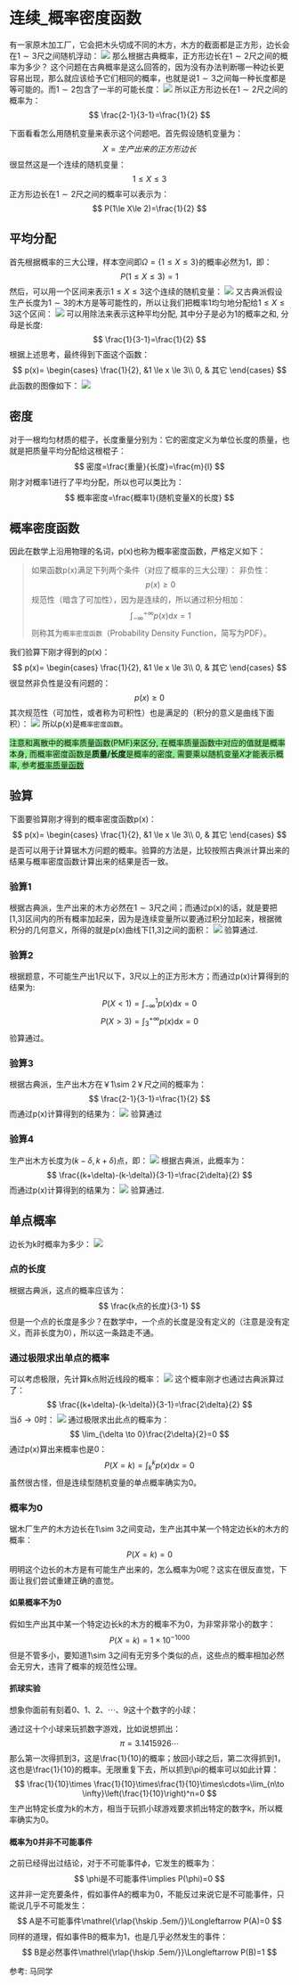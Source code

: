 # 连续_概率密度函数

有一家原木加工厂，它会把木头切成不同的木方，木方的截面都是正方形，边长会在$1\sim3$尺之间随机浮动：
![](./probability_连续_概率密度函数/18.png)
那么根据古典概率，正方形边长在$1\sim2$尺之间的概率为多少？
这个问题在古典概率是这么回答的，因为没有办法判断哪一种边长更容易出现，那么就应该给予它们相同的概率，也就是说$1\sim3$之间每一种长度都是等可能的。而$1\sim2$包含了一半的可能长度：
![](./probability_连续_概率密度函数/19.png)
所以正方形边长在$1\sim2$尺之间的概率为：
$$
\frac{2-1}{3-1}=\frac{1}{2}
$$

下面看看怎么用随机变量来表示这个问题吧。首先假设随机变量为：
$$
X=生产出来的正方形边长
$$
很显然这是一个连续的随机变量：
$$
1\le X\le 3
$$
正方形边长在$1\sim2$尺之间的概率可以表示为：
$$
P(1\le X\le 2)=\frac{1}{2}
$$

## 平均分配
首先根据概率的三大公理，样本空间即$\Omega=\{1\le X\le 3\}$的概率必然为1，即：
$$
P(1\le X\le 3)=1
$$
然后，可以用一个区间来表示$1\le X\le 3$这个连续的随机变量：
![](./probability_连续_概率密度函数/20.png)
又古典派假设生产长度为$1\sim 3$的木方是等可能性的，所以让我们把概率1均匀地分配给$1\le X\le 3$这个区间：
![](./probability_连续_概率密度函数/21.png)
可以用除法来表示这种平均分配, 其中分子是必为1的概率之和, 分母是长度:
$$
\frac{1}{3-1}=\frac{1}{2}
$$
根据上述思考，最终得到下面这个函数：
$$
p(x)=
\begin{cases}
    \frac{1}{2}, &1 \le x \le 3\\
    0, & 其它
\end{cases}
$$
此函数的图像如下：
![](./probability_连续_概率密度函数/22.png)

## 密度
对于一根均匀材质的棍子，长度重量分别为：它的密度定义为单位长度的质量，也就是把质量平均分配给这根棍子：
$$
密度=\frac{重量}{长度}=\frac{m}{l}
$$
刚才对概率1进行了平均分配，所以也可以类比为：
$$
概率密度=\frac{概率1}{随机变量X的长度}
$$




## 概率密度函数
因此在数学上沿用物理的名词，p(x)也称为概率密度函数，严格定义如下：

> 如果函数p(x)满足下列两个条件（对应了概率的三大公理）：
非负性：
$$
p(x) \ge 0
$$
规范性（暗含了可加性），因为是连续的，所以通过积分相加：
$$
\int_{-\infty}^{+\infty}p(x)\mathrm{d}x=1
$$
则称其为`概率密度函数`（Probability Density Function，简写为PDF）。

我们验算下刚才得到的p(x)：
$$
p(x)=
\begin{cases}
    \frac{1}{2}, &1 \le x \le 3\\
    0, & 其它
\end{cases}
$$
很显然非负性是没有问题的：
$$
p(x) \ge 0
$$
其次规范性（可加性，或者称为可积性）也是满足的（积分的意义是曲线下面积）：
![](./probability_连续_概率密度函数/23.png)
所以p(x)是`概率密度函数`。

<font style="background: lightgreen">注意和离散中的概率质量函数(PMF)来区分, 在概率质量函数中对应的值就是概率本身, 而概率密度函数是**质量/长度**是概率的密度, 需要乘以随机变量$X$才能表示概率, 参考[概率质量函数](/probability_离散_概率质量函数/)</font>


## 验算
下面要验算刚才得到的概率密度函数p(x)：
$$
p(x)=
\begin{cases}
    \frac{1}{2}, &1 \le x \le 3\\
    0, & 其它
\end{cases}
$$
是否可以用于计算锯木方问题的概率。验算的方法是，比较按照古典派计算出来的结果与概率密度函数计算出来的结果是否一致。

### 验算1
根据古典派，生产出来的木方必然在$1\sim 3$尺之间；而通过p(x)的话，就是要把[1,3]区间内的所有概率加起来，因为是连续变量所以要通过积分加起来，根据微积分的几何意义，所得的就是p(x)曲线下[1,3]之间的面积：
![](./probability_连续_概率密度函数/24.png)
验算通过.

### 验算2
根据题意，不可能生产出1尺以下，3尺以上的正方形木方；而通过p(x)计算得到的结果为:
$$
P(X < 1)=\int_{-\infty}^{1}p(x)\mathrm{d}x=0
$$
$$
P(X > 3)=\int_{3}^{+\infty}p(x)\mathrm{d}x=0
$$
验算通过。

### 验算3
根据古典派，生产出木方在￥1\sim 2￥尺之间的概率为：
$$
\frac{2-1}{3-1}=\frac{1}{2}
$$
而通过p(x)计算得到的结果为：
![](./probability_连续_概率密度函数/25.png)
验算通过

### 验算4
生产出木方长度为$(k-\delta,k+\delta)$点，即：
![](./probability_连续_概率密度函数/26.png)
根据古典派，此概率为：
$$
\frac{(k+\delta)-(k-\delta)}{3-1}=\frac{2\delta}{2}
$$
而通过p(x)计算得到的结果为：
![](./probability_连续_概率密度函数/27.png)
验算通过.

## 单点概率
边长为k时概率为多少：
![](./probability_连续_概率密度函数/28.png)
### 点的长度
根据古典派，这点的概率应该为：
$$
\frac{k点的长度}{3-1}
$$
但是一个点的长度是多少？在数学中，一个点的长度是没有定义的（注意是没有定义，而非长度为0），所以这一条路走不通。
### 通过极限求出单点的概率
可以考虑极限，先计算k点附近线段的概率：
![](./probability_连续_概率密度函数/29.png)
这个概率刚才也通过古典派算过了：
$$
\frac{(k+\delta)-(k-\delta)}{3-1}=\frac{2\delta}{2}
$$
当$\delta\to 0$时：
![](./probability_连续_概率密度函数/30.png)
通过极限求出此点的概率为：
$$
\lim_{\delta \to 0}\frac{2\delta}{2}=0
$$
通过p(x)算出来概率也是0：
$$
P(X=k)=\int_{k}^{k}p(x)\mathrm{d}x=0
$$
虽然很古怪，但是连续型随机变量的单点概率确实为0。


### 概率为0
锯木厂生产的木方边长在1\sim 3之间变动，生产出其中某一个特定边长k的木方的概率：
$$
P(X=k)=0
$$
明明这个边长的木方是有可能生产出来的，怎么概率为0呢？这实在很反直觉，下面让我们尝试重建正确的直觉。

#### 如果概率不为0
假如生产出其中某一个特定边长k的木方的概率不为0，为非常非常小的数字：
$$
P(X=k)=1\times 10^{-1000}
$$
但是不管多小，要知道1\sim 3之间有无穷多个类似的点，这些点的概率相加必然会无穷大，违背了概率的规范性公理。

#### 抓球实验
想象你面前有刻着$0、1、2、\cdots、9$这十个数字的小球：

通过这十个小球来玩抓数字游戏，比如说想抓出：
$$
\pi = 3.1415926\cdots
$$
那么第一次得抓到3，这是\frac{1}{10}的概率；放回小球之后，第二次得抓到1，这也是\frac{1}{10}的概率。无限重复下去，所以抓到\pi的概率可以如此计算：
$$
\frac{1}{10}\times \frac{1}{10}\times\frac{1}{10}\times\cdots=\lim_{n\to \infty}\left(\frac{1}{10}\right)^n=0
$$
生产出特定长度为k的木方，相当于玩抓小球游戏要求抓出特定的数字k，所以概率确实为0。

#### 概率为0并非不可能事件

之前已经得出过结论，对于不可能事件$\phi$，它发生的概率为：
$$
\phi是不可能事件\implies P(\phi)=0
$$
这并非一定充要条件，假如事件A的概率为0，不能反过来说它是不可能事件，只能说几乎不可能发生：
$$
A是不可能事件\mathrel{\rlap{\hskip .5em/}}\Longleftarrow P(A)=0
$$
同样的道理，假如事件B的概率为1，也是几乎必然发生的事件：
$$
B是必然事件\mathrel{\rlap{\hskip .5em/}}\Longleftarrow P(B)=1
$$

参考:
马同学